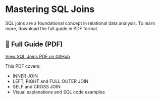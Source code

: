 # Mastering SQL Joins

SQL joins are a foundational concept in relational data analysis. To learn more, download the full guide in PDF format.

## 📄 Full Guide (PDF)


[View SQL Joins PDF on GitHub](https://github.com/gerardnynkeu/Portfolio-Data-Analytics/blob/main/BLOG-Data-Analytics/SQL-JOINS/sql%20join.pdf)

This PDF covers:
- INNER JOIN
- LEFT, RIGHT and FULL OUTER JOIN
- SELF and CROSS JOIN
- Visual explanations and SQL code examples





